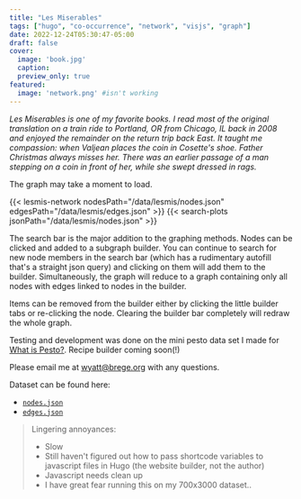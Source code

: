 ```yaml
---
title: "Les Miserables"
tags: ["hugo", "co-occurrence", "network", "visjs", "graph"]
date: 2022-12-24T05:30:47-05:00
draft: false
cover:
  image: 'book.jpg'
  caption:
  preview_only: true
featured:
  image: 'network.png' #isn't working
---
```


*Les Miserables is one of my favorite books.  I read most of the original translation on a train ride to Portland, OR from Chicago, IL back in 2008 and enjoyed the remainder on the return trip back East.  It taught me compassion: when Valjean places the coin in Cosette's shoe.  Father Christmas always misses her.  There was an earlier passage of a man stepping on a coin in front of her, while she swept dressed in rags.*

The graph may take a moment to load.

{{< lesmis-network nodesPath="/data/lesmis/nodes.json" edgesPath="/data/lesmis/edges.json" >}}
{{< search-plots jsonPath="/data/lesmis/nodes.json" >}}

The search bar is the major addition to the graphing methods.
Nodes can be clicked and added to a subgraph builder.
You can continue to search for new node members in the search bar 
(which has a rudimentary autofill that's a straight json query)
and clicking on them will add them to the builder.
Simultaneously, the graph will reduce to a graph containing only 
all nodes with edges linked to nodes in the builder.

Items can be removed from the builder either by clicking the little builder tabs or re-clicking the node.  Clearing the builder bar completely will redraw the whole graph.

Testing and development was done on the mini pesto data set I made for [What is Pesto?](/post/what-is-pesto/).  Recipe builder coming soon(!)

Please email me at wyatt@brege.org with any questions. 

Dataset can be found here:

  - [`nodes.json`](/data/lesmis/nodes.json)
  - [`edges.json`](/data/lesmis/edges.json)


> Lingering annoyances:
>  - Slow
>  - Still haven't figured out how to pass shortcode variables 
>    to javascript files in Hugo (the website builder, not the author)
>  - Javascript needs clean up
>  - I have great fear running this on my 700x3000 dataset.. 
